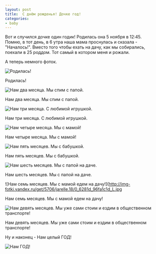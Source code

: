 ```yaml
---
layout: post
title:  С днём рожденья! Дочке год!
categories:
- baby
---
```

Вот и случился дочке один годик! Родилась она 5 ноября в 12:45. Помню, в тот день, в 6 утра наша мама проснулась и сказала - "Началось!". Вместо того чтобы ехать на дачу, как мы собирались, поехали в 25 роддом. Тот самый в котором меня и рожали.

А теперь немного фоток.

![Родилась!](http://img-fotki.yandex.ru/get/5700/jarelle.4/0_54357_4f9a5b7d_M.jpg)

Родилась!

![Нам два месяца. Мы спим с папой.](http://img-fotki.yandex.ru/get/5501/jarelle.6/0_54903_2a0a0c6c_M.jpg)

Нам два месяца. Мы спим с папой.

![Нам три месяца. С любимой игрушкой.](http://img-fotki.yandex.ru/get/4513/jarelle.8/0_59cff_8fe2bc32_M.jpg)

Нам три месяца. С любимой игрушкой.

![Нам четыре месяца. Мы с мамой!](http://img-fotki.yandex.ru/get/5208/jarelle.9/0_5b5a3_ed42f424_M.jpg)

Нам четыре месяца. Мы с мамой!

![Нам пять месяцев. Мы с бабушкой.](http://img-fotki.yandex.ru/get/4809/jarelle.b/0_5e4f5_d73f553d_M.jpg)

Нам пять месяцев. Мы с бабушкой.

![Нам шесть месяцев. Мы с папой на даче.](http://img-fotki.yandex.ru/get/5807/jarelle.18/0_6280d_b7a6fe04_L.jpg)

Нам шесть месяцев. Мы с папой на даче.

![Нам семь месяцев. Мы с мамой едем на дачу!](http://img-fotki.yandex.ru/get/5706/jarelle.18/0_6281d_96fa1c1d_L.jpg

Нам семь месяцев. Мы с мамой едем на дачу!

![Нам девять месяцев. Мы уже сами стоим и ездим в общественном транспорте!](http://img-fotki.yandex.ru/get/4610/18394142.2f/0_6d51c_bb9aca06_L.jpg)

Нам девять месяцев. Мы уже сами стоим и ездим в общественном транспорте!

Ну и наконец - Нам целый ГОД!

![Нам ГОД!](https://lh5.googleusercontent.com/-hOXEJXgXIUU/TrT2RupreEI/AAAAAAAAAZE/7IKnVV3JNKE/s320/PB054281.JPG)